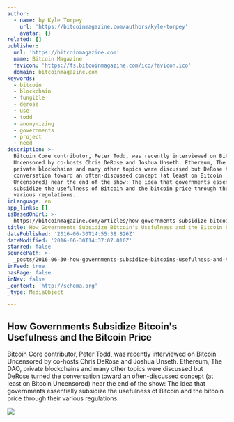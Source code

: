 ```yaml
---
author:
  - name: by Kyle Torpey
    url: 'https://bitcoinmagazine.com/authors/kyle-torpey'
    avatar: {}
related: []
publisher:
  url: 'https://bitcoinmagazine.com'
  name: Bitcoin Magazine
  favicon: 'https://fs.bitcoinmagazine.com/ico/favicon.ico'
  domain: bitcoinmagazine.com
keywords:
  - bitcoin
  - blockchain
  - fungible
  - derose
  - use
  - todd
  - anonymizing
  - governments
  - project
  - need
description: >-
  Bitcoin Core contributor, Peter Todd, was recently interviewed on Bitcoin
  Uncensored by co-hosts Chris DeRose and Joshua Unseth. Ethereum, The DAO,
  private blockchains and many other topics were discussed but DeRose turned the
  conversation toward an often-discussed concept (at least on Bitcoin
  Uncensored) near the end of the show: The idea that governments essentially
  subsidize the usefulness of Bitcoin and the bitcoin price through their
  various regulations.
inLanguage: en
app_links: []
isBasedOnUrl: >-
  https://bitcoinmagazine.com/articles/how-governments-subsidize-bitcoin-s-usefulness-and-the-bitcoin-price-1467296926
title: How Governments Subsidize Bitcoin's Usefulness and the Bitcoin Price
datePublished: '2016-06-30T14:55:38.826Z'
dateModified: '2016-06-30T14:37:07.010Z'
starred: false
sourcePath: >-
  _posts/2016-06-30-how-governments-subsidize-bitcoins-usefulness-and-the-bitco.md
inFeed: true
hasPage: false
inNav: false
_context: 'http://schema.org'
_type: MediaObject

---
```

<article style=""><h1>How Governments Subsidize Bitcoin's Usefulness and the Bitcoin Price</h1><p>Bitcoin Core contributor, Peter Todd, was recently interviewed on Bitcoin Uncensored by co-hosts Chris DeRose and Joshua Unseth. Ethereum, The DAO, private blockchains and many other topics were discussed but DeRose turned the conversation toward an often-discussed concept (at least on Bitcoin Uncensored) near the end of the show: The idea that governments essentially subsidize the usefulness of Bitcoin and the bitcoin price through their various regulations.</p><img src="https://fs.bitcoinmagazine.com/img/articles/how-governments-subsidize-bitcoin-s-usefulness-and-the-bitcoin-price.jpg" /></article>